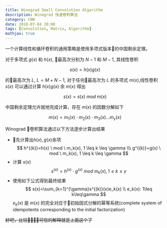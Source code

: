 ```yaml
---
title: Winograd Small Convolution Algorithm
description: Winograd 快速卷积算法
category: CNN
date: 2018-07-04 20:00
tags: [Convolution, Matrix, Algorithm]
mathjax: true
---
```


一个计算线性和循环卷积的通用策略是使用多项式版本的中国剩余定理。

对于多项式 $g(x)$ 和 $h(x)$, 最高次分别为 $N-1$ 和 $M-1$, 其线性卷积

$$
s(x)=h(x)g(x)
$$

的最高次为 $L$, $L=M+N-1$, 对于任何最高次为 $L$ 的多项式 $m(x)$,线性卷积 $s(x)$ 可以通过计算 $h(x)g(x)$ 余 $m(x)$ 得出

$$
s(x)=s(x)\ mod \ m(x)
$$

中国剩余定理允许就地完成计算，存在 $m(x)$ 的因数分解如下

$$
m(x)=m_1(x)\cdot m_2(x)\cdot m_3(x)\dots m_\gamma(x)
$$

Winograd 卷积算法通过以下方法逐步计算出结果

- 先计算出$h(x), g(x)$余项
    $$
    h^{(k)}=h(x) \ mod \ m_k(x), 1 \leq k \leq \gamma \\\
    g^{(k)}=g(x) \ mod \ m_k(x), 1 \leq k \leq \gamma
    $$
- 计算 $s(x)$
    $$
    s^{(x)}=h^{(x)}\cdot g^{(x)} \ mod \ m_k(x), 1 \leq k \leq \gamma
    $$
- 使用如下公式得到最终结果
    $$
    s(x)=\sum_{k=1}^{\gamma}s^{(k)}(x)e_k(x) \\
    e_k(x): 1\leq k\leq\gamma
    $$
    $e_k(x)$ 是 $m(x)$ 的完全对应于初始因式分解的幂等系统(complete system of idempotents corresponding to the initial factorization)

~~好吧，比较可信的解释就是上面这个了~~

